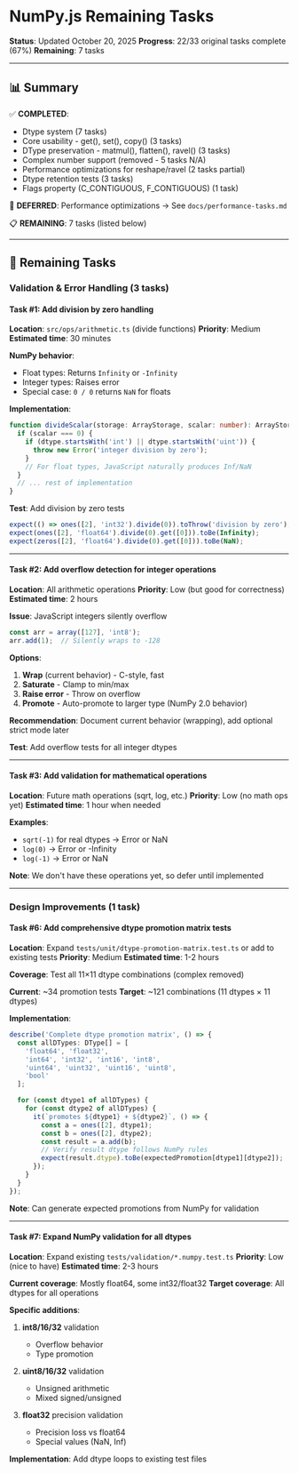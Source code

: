 # NumPy.js Remaining Tasks

**Status**: Updated October 20, 2025
**Progress**: 22/33 original tasks complete (67%)
**Remaining**: 7 tasks

---

## 📊 Summary

✅ **COMPLETED**:
- Dtype system (7 tasks)
- Core usability - get(), set(), copy() (3 tasks)
- DType preservation - matmul(), flatten(), ravel() (3 tasks)
- Complex number support (removed - 5 tasks N/A)
- Performance optimizations for reshape/ravel (2 tasks partial)
- Dtype retention tests (3 tasks)
- Flags property (C_CONTIGUOUS, F_CONTIGUOUS) (1 task)

🚀 **DEFERRED**: Performance optimizations → See `docs/performance-tasks.md`

📋 **REMAINING**: 7 tasks (listed below)

---

## 🔧 Remaining Tasks

### Validation & Error Handling (3 tasks)

#### **Task #1**: Add division by zero handling

**Location**: `src/ops/arithmetic.ts` (divide functions)
**Priority**: Medium
**Estimated time**: 30 minutes

**NumPy behavior**:
- Float types: Returns `Infinity` or `-Infinity`
- Integer types: Raises error
- Special case: `0 / 0` returns `NaN` for floats

**Implementation**:
```typescript
function divideScalar(storage: ArrayStorage, scalar: number): ArrayStorage {
  if (scalar === 0) {
    if (dtype.startsWith('int') || dtype.startsWith('uint')) {
      throw new Error('integer division by zero');
    }
    // For float types, JavaScript naturally produces Inf/NaN
  }
  // ... rest of implementation
}
```

**Test**: Add division by zero tests
```typescript
expect(() => ones([2], 'int32').divide(0)).toThrow('division by zero');
expect(ones([2], 'float64').divide(0).get([0])).toBe(Infinity);
expect(zeros([2], 'float64').divide(0).get([0])).toBe(NaN);
```

---

#### **Task #2**: Add overflow detection for integer operations

**Location**: All arithmetic operations
**Priority**: Low (but good for correctness)
**Estimated time**: 2 hours

**Issue**: JavaScript integers silently overflow
```typescript
const arr = array([127], 'int8');
arr.add(1);  // Silently wraps to -128
```

**Options**:
1. **Wrap** (current behavior) - C-style, fast
2. **Saturate** - Clamp to min/max
3. **Raise error** - Throw on overflow
4. **Promote** - Auto-promote to larger type (NumPy 2.0 behavior)

**Recommendation**: Document current behavior (wrapping), add optional strict mode later

**Test**: Add overflow tests for all integer dtypes

---

#### **Task #3**: Add validation for mathematical operations

**Location**: Future math operations (sqrt, log, etc.)
**Priority**: Low (no math ops yet)
**Estimated time**: 1 hour when needed

**Examples**:
- `sqrt(-1)` for real dtypes → Error or NaN
- `log(0)` → Error or -Infinity
- `log(-1)` → Error or NaN

**Note**: We don't have these operations yet, so defer until implemented

---

### Design Improvements (1 task)


#### **Task #6**: Add comprehensive dtype promotion matrix tests

**Location**: Expand `tests/unit/dtype-promotion-matrix.test.ts` or add to existing tests
**Priority**: Medium
**Estimated time**: 1-2 hours

**Coverage**: Test all 11×11 dtype combinations (complex removed)

**Current**: ~34 promotion tests
**Target**: ~121 combinations (11 dtypes × 11 dtypes)

**Implementation**:
```typescript
describe('Complete dtype promotion matrix', () => {
  const allDTypes: DType[] = [
    'float64', 'float32',
    'int64', 'int32', 'int16', 'int8',
    'uint64', 'uint32', 'uint16', 'uint8',
    'bool'
  ];

  for (const dtype1 of allDTypes) {
    for (const dtype2 of allDTypes) {
      it(`promotes ${dtype1} + ${dtype2}`, () => {
        const a = ones([2], dtype1);
        const b = ones([2], dtype2);
        const result = a.add(b);
        // Verify result dtype follows NumPy rules
        expect(result.dtype).toBe(expectedPromotion[dtype1][dtype2]);
      });
    }
  }
});
```

**Note**: Can generate expected promotions from NumPy for validation

---

#### **Task #7**: Expand NumPy validation for all dtypes

**Location**: Expand existing `tests/validation/*.numpy.test.ts`
**Priority**: Low (nice to have)
**Estimated time**: 2-3 hours

**Current coverage**: Mostly float64, some int32/float32
**Target coverage**: All dtypes for all operations

**Specific additions**:
1. **int8/16/32** validation
   - Overflow behavior
   - Type promotion

2. **uint8/16/32** validation
   - Unsigned arithmetic
   - Mixed signed/unsigned

3. **float32** precision validation
   - Precision loss vs float64
   - Special values (NaN, Inf)

**Implementation**: Add dtype loops to existing test files